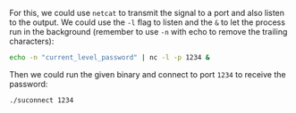 For this, we could use `netcat` to transmit the signal to a port and also listen to the output. We could use the `-l` flag to listen and the `&` to let the process run in the background (remember to use `-n` with echo to remove the trailing characters):

```sh
echo -n "current_level_password" | nc -l -p 1234 &
```

Then we could run the given binary and connect to port `1234` to receive the password:

```sh
./suconnect 1234
```